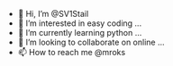- 👋 Hi, I’m @SV1Stail
- 👀 I’m interested in easy coding ...
- 🌱 I’m currently learning python ...
- 💞️ I’m looking to collaborate on online ...
- 📫 How to reach me @mroks

<!---
SV1Stail/SV1Stail is a ✨ special ✨ repository because its `README.md` (this file) appears on your GitHub profile.
You can click the Preview link to take a look at your changes.
--->
